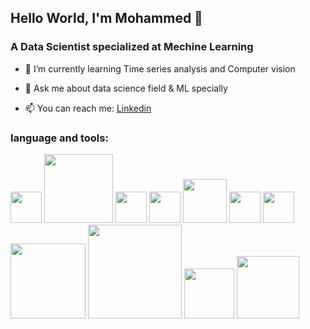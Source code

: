 ## Hello World, I'm Mohammed 👋
### A Data Scientist specialized at Mechine Learning

- 🌱 I’m currently learning Time series analysis and Computer vision
* 💬 Ask me about data science field & ML specially 
- 📫 You can reach me: [Linkedin](https://www.linkedin.com/in/mohammed-mostafa-hasan-387382192/)

### language and tools:
<div>
  <img src = "https://upload.wikimedia.org/wikipedia/commons/thumb/5/53/OpenCV_Logo_with_text.png/487px-OpenCV_Logo_with_text.png?20110111022945" width = 50 hight = 50> 
  <img src = "https://logos-world.net/wp-content/uploads/2020/09/Linux-Logo-700x394.png" width = 110, hight = 110>
    <img src = "https://upload.wikimedia.org/wikipedia/commons/thumb/2/22/Pandas_mark.svg/274px-Pandas_mark.svg.png" width = 50, hight = 50>
    <img src = "https://upload.wikimedia.org/wikipedia/commons/thumb/c/c3/Python-logo-notext.svg/115px-Python-logo-notext.svg.png?20220821155029"
         width = 50, hight = 50>
  <img src = "https://upload.wikimedia.org/wikipedia/commons/thumb/1/1b/R_logo.svg/724px-R_logo.svg.png?20160212050515"
         width = 70, hight = 70>
 <img src = "https://upload.wikimedia.org/wikipedia/commons/thumb/2/29/Postgresql_elephant.svg/120px-Postgresql_elephant.svg.png"
         width = 50, hight = 50>
 <img src = "https://ggplot2.tidyverse.org/logo.png"
         width = 50, hight = 50>
   <img src = "https://thinkr.fr/wp-content/uploads/tidyverse-logo-1.png"
         width = 120, hight = 120>
  <img src ="https://scikit-learn.org/stable/_static/scikit-learn-logo-small.png"
         width = 150, hight = 150>
    <img src ="https://upload.wikimedia.org/wikipedia/commons/thumb/2/2d/Tensorflow_logo.svg/115px-Tensorflow_logo.svg.png?20170429160244"
         width = 80, hight = 80>
   <img src ="https://rstudio.com/assets/img/og/shiny-og-fb.jpg"
         width = 100, hight = 100>
</div>

